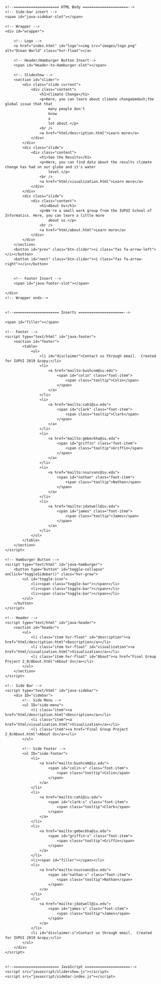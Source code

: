 <!DOCTYPE html>
<html lang="en">

<head>
    <meta charset="UTF-8">
    <meta name="viewport" content="width=device-width, initial-scale=1.0">
    <meta http-equiv="X-UA-Compatible" content="ie=edge">
    <title>Ocean World</title>
    <script src="https://kit.fontawesome.com/bd1924c9a2.js" crossorigin="anonymous"></script>
    <link rel="stylesheet" href="css/style-index.css">
    <link rel="stylesheet" href="css/hover.css">
    <link rel="shortcut icon" type="image/png" href="images/favicon.png" />
</head>

<body>


    <!--===================== HTML Body =====================-->
    <!-- Side-bar insert -->
    <span id="java-sidebar-slot"></span>

    <!-- Wrapper -->
    <div id="wrapper">

        <!-- Logo -->
        <a href="index.html" id="logo"><img src="images/logo.png" alt="Ocean World" class="hvr-float"></a>

        <!-- Header/Hamburger Button Insert-->
        <span id="Header-to-Hamburger-slot"></span>

        <!-- Slideshow -->
        <section id="slider">
            <div class="slide current">
                <div class="content">
                    <h1>Climate Change</h1>
                    <p>Here, you can learn about climate change&mdash;the global issue that that
                        many people don't
                        know
                        a
                        lot about.</p>
                    <br />
                    <a href="html/description.html">Learn more</a>
                </div>
            </div>
            <div class="slide">
                <div class="content">
                    <h1>See the Results</h1>
                    <p>Here, you can find data about the results climate change has had on our globe and it's water
                        level.</p>
                    <br />
                    <a href="html/visualization.html">Learn more</a>
                </div>
            </div>
            <div class="slide">
                <div class="content">
                    <h1>About Us</h1>
                    <p>We're a small work group from the IUPUI School of Informatics. Here, you can learn a little more
                        about us.</p>
                    <br />
                    <a href="html/about.html">Learn more</a>
                </div>
            </div>
        </section>
        <button id="prev" class="btn-slider"><i class="fas fa-arrow-left"></i></button>
        <button id="next" class="btn-slider"><i class="fas fa-arrow-right"></i></button>


        <!-- Footer Insert -->
        <span id="java-footer-slot"></span>

    </div>
    <!-- Wrapper ends-->


    <!--===================== Inserts =====================-->

    <span id="filler"></span>

    <!-- Footer -->
    <script type="text/html" id="java-footer">
        <section id="footer">
            <table>
                <ul>
                    <li id="disclaimer">Contact us through email.  Created for IUPUI 2019 &copy;</li>
                    <li>
                        <a href="mailto:bushcom@iu.edu">
                            <span id="colin" class="foot-item">
                                <span class="tooltip">Colin</span>
                            </span>
                        </a>
                    </li>
                    <li>
                        <a href="mailto:cah1@iu.edu">
                            <span id="clark" class="foot-item">
                                <span class="tooltip">Clark</span>
                            </span>
                        </a>
                    </li>
                    <li>
                        <a href="mailto:gmbeckha@iu.edu">
                            <span id="griffin" class="foot-item">
                                <span class="tooltip">Griffin</span>
                            </span>
                        </a>
                    </li>
                    <li>
                        <a href="mailto:nsurvanc@iu.edu">
                            <span id="nathan" class="foot-item">
                                <span class="tooltip">Nathan</span>
                            </span>
                        </a>
                    </li>
                    <li>
                        <a href="mailto:jdatwell@iu.edu">
                            <span id="james" class="foot-item">
                                <span class="tooltip">James</span>
                            </span>
                        </a>
                    </li>
                </ul>
            </table>
        </section>
    </script>

    <!-- Hamburger Button -->
    <script type="text/html" id="java-hamburger">
        <button type="button" id="toggle-collapse" onClick="toggleSidebar()" class="hvr-grow">
            <ul id="toggle-icon">
                <li><span class="toggle-bar"></span></li>
                <li><span class="toggle-bar"></span></li>
                <li><span class="toggle-bar"></span></li>
            </ul>
        </button>
    </script>

    <!-- Header -->
    <script type="text/html" id="java-header">
        <section id="header">
            <ul>
                <li class="item hvr-float" id="description"><a href="html/description.html">Description</a></li>
                <li class="item hvr-float" id="visualization"><a href="html/visualization.html">Visualization</a></li>
                <li class="item hvr-float" id="About"><a href="Final Group Project 2_0/About.html">About Us</a></li>
            </ul>
        </section>
    </script>

    <!-- Side Bar -->
    <script type="text/html" id="java-sidebar">
        <div ID="sidebar">
            <!-- Side Menu -->
            <ul ID="side-menu">
                <li class="item"><a href="html/description.html">Description</a></li>
                <li class="item"><a href="html/visualization.html">Visualization</a></li>
                <li class="item"><a href="Final Group Project 2_0/About.html">About Us</a></li>
            </ul>

            <!-- Side Footer -->
            <ul ID="side-footer">
                <li>
                    <a href="mailto:bushcom@iu.edu">
                        <span id="colin-s" class="foot-item">
                            <span class="tooltip">Colin</span>
                        </span>
                    </a>
                </li>
                <li>
                    <a href="mailto:cah1@iu.edu">
                        <span id="clark-s" class="foot-item">
                            <span class="tooltip">Clark</span>
                        </span>
                    </a>
                </li>
                <li>
                    <a href="mailto:gmbeckha@iu.edu">
                        <span id="griffin-s" class="foot-item">
                            <span class="tooltip">Griffin</span>
                        </span>
                    </a>
                </li>
                <li><span id="filler"></span></li>
                <li>
                    <a href="mailto:nsurvanc@iu.edu">
                        <span id="nathan-s" class="foot-item">
                            <span class="tooltip">Nathan</span>
                        </span>
                    </a>
                </li>
                <li>
                    <a href="mailto:jdatwell@iu.edu">
                        <span id="james-s" class="foot-item">
                            <span class="tooltip">James</span>
                        </span>
                    </a>
                </li>
                <li id="disclaimer-s">Contact us through email.  Created for IUPUI 2019 &copy;</li>
            </ul>
        </div>
    </script>


    <!--===================== JavaScript =====================-->
    <script src="javascript/slidershow.js"></script>
    <script src="javascript/sidebar-index.js"></script>

</body>

</html>